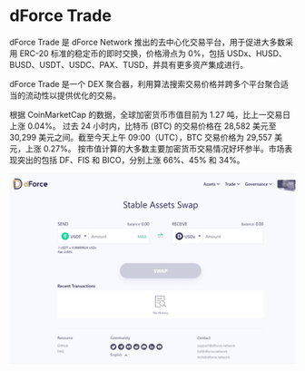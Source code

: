 # dForce Trade

dForce Trade 是 dForce Network 推出的去中心化交易平台，用于促进大多数采用 ERC-20 标准的稳定币的即时交换，价格滑点为 0%，包括 USDx、HUSD、BUSD、USDT、USDC、PAX、TUSD，并具有更多资产集成进行。

dForce Trade 是一个 DEX 聚合器，利用算法搜索交易价格并跨多个平台聚合适当的流动性以提供优化的交易。

根据 CoinMarketCap 的数据，全球加密货币市值目前为 1.27 吨，比上一交易日上涨 0.04%。
过去 24 小时内，比特币 (BTC) 的交易价格在 28,582 美元至 30,299 美元之间。截至今天上午 09:00（UTC），BTC 交易价格为 29,557 美元，上涨 0.27%。
按市值计算的大多数主要加密货币交易情况好坏参半。市场表现突出的包括 DF、FIS 和 BICO，分别上涨 66%、45% 和 34%。

![dforcetrade-dapp-exchanges-eth-image1_6889119c3b9e7628948798c653dffc09](dforcetrade-dapp-exchanges-eth-image1_6889119c3b9e7628948798c653dffc09.png)

